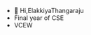 - 👋 Hi,ElakkiyaThangaraju
- Final year of CSE 
- VCEW



<!---
ElakkiyaThangaraju/ElakkiyaThangaraju is a ✨ special ✨ repository because its `README.md` (this file) appears on your GitHub profile.
You can click the Preview link to take a look at your changes.
--->
